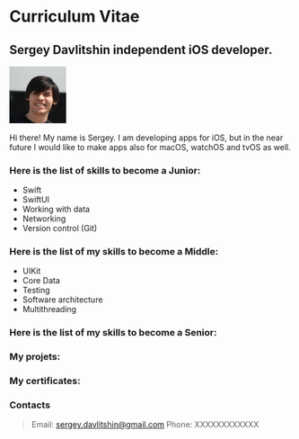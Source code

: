 # Curriculum Vitae
## Sergey Davlitshin independent iOS developer.
<img src="img/me.jpeg" height="20%" width="20%">  

Hi there! My name is Sergey. I am developing apps for iOS, but in the near future I would like to make apps also for macOS, watchOS and tvOS as well.

### Here is the list of skills to become a Junior:
* Swift
* SwiftUI
* Working with data
* Networking
* Version control (Git)

### Here is the list of my skills to become a Middle:
* UIKit
* Core Data
* Testing
* Software architecture
* Multithreading

### Here is the list of my skills to become a Senior:

### My projets:

### My certificates:

### Contacts
> Email: sergey.davlitshin@gmail.com
> Phone: XXXXXXXXXXXX